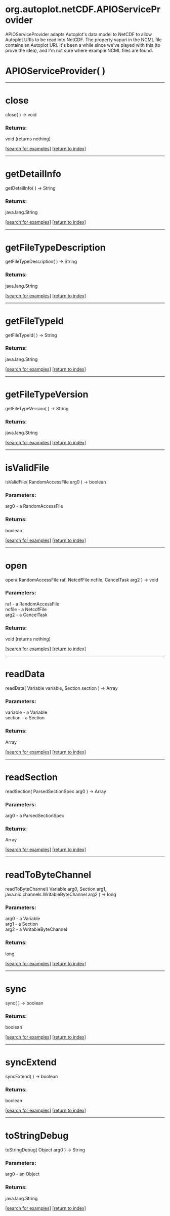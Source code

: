 # org.autoplot.netCDF.APIOServiceProvider

APIOServiceProvider adapts Autoplot's data model to NetCDF to allow Autoplot
 URIs to be read into NetCDF.  The property vapuri in the NCML file contains
 an Autoplot URI.  It's been a while since we've played with this (to prove
 the idea), and I'm not sure where example NCML files are found.

# APIOServiceProvider( )


***
<a name="close"></a>
# close
close(  ) &rarr; void



### Returns:
void (returns nothing)


<a href="https://github.com/autoplot/dev/search?q=close&unscoped_q=close">[search for examples]</a>
<a href="https://github.com/autoplot/documentation/blob/master/javadoc/index-all.md">[return to index]</a>

***
<a name="getDetailInfo"></a>
# getDetailInfo
getDetailInfo(  ) &rarr; String



### Returns:
java.lang.String


<a href="https://github.com/autoplot/dev/search?q=getDetailInfo&unscoped_q=getDetailInfo">[search for examples]</a>
<a href="https://github.com/autoplot/documentation/blob/master/javadoc/index-all.md">[return to index]</a>

***
<a name="getFileTypeDescription"></a>
# getFileTypeDescription
getFileTypeDescription(  ) &rarr; String



### Returns:
java.lang.String


<a href="https://github.com/autoplot/dev/search?q=getFileTypeDescription&unscoped_q=getFileTypeDescription">[search for examples]</a>
<a href="https://github.com/autoplot/documentation/blob/master/javadoc/index-all.md">[return to index]</a>

***
<a name="getFileTypeId"></a>
# getFileTypeId
getFileTypeId(  ) &rarr; String



### Returns:
java.lang.String


<a href="https://github.com/autoplot/dev/search?q=getFileTypeId&unscoped_q=getFileTypeId">[search for examples]</a>
<a href="https://github.com/autoplot/documentation/blob/master/javadoc/index-all.md">[return to index]</a>

***
<a name="getFileTypeVersion"></a>
# getFileTypeVersion
getFileTypeVersion(  ) &rarr; String



### Returns:
java.lang.String


<a href="https://github.com/autoplot/dev/search?q=getFileTypeVersion&unscoped_q=getFileTypeVersion">[search for examples]</a>
<a href="https://github.com/autoplot/documentation/blob/master/javadoc/index-all.md">[return to index]</a>

***
<a name="isValidFile"></a>
# isValidFile
isValidFile( RandomAccessFile arg0 ) &rarr; boolean



### Parameters:
arg0 - a RandomAccessFile

### Returns:
boolean


<a href="https://github.com/autoplot/dev/search?q=isValidFile&unscoped_q=isValidFile">[search for examples]</a>
<a href="https://github.com/autoplot/documentation/blob/master/javadoc/index-all.md">[return to index]</a>

***
<a name="open"></a>
# open
open( RandomAccessFile raf, NetcdfFile ncfile, CancelTask arg2 ) &rarr; void



### Parameters:
raf - a RandomAccessFile
<br>ncfile - a NetcdfFile
<br>arg2 - a CancelTask

### Returns:
void (returns nothing)


<a href="https://github.com/autoplot/dev/search?q=open&unscoped_q=open">[search for examples]</a>
<a href="https://github.com/autoplot/documentation/blob/master/javadoc/index-all.md">[return to index]</a>

***
<a name="readData"></a>
# readData
readData( Variable variable, Section section ) &rarr; Array



### Parameters:
variable - a Variable
<br>section - a Section

### Returns:
Array


<a href="https://github.com/autoplot/dev/search?q=readData&unscoped_q=readData">[search for examples]</a>
<a href="https://github.com/autoplot/documentation/blob/master/javadoc/index-all.md">[return to index]</a>

***
<a name="readSection"></a>
# readSection
readSection( ParsedSectionSpec arg0 ) &rarr; Array



### Parameters:
arg0 - a ParsedSectionSpec

### Returns:
Array


<a href="https://github.com/autoplot/dev/search?q=readSection&unscoped_q=readSection">[search for examples]</a>
<a href="https://github.com/autoplot/documentation/blob/master/javadoc/index-all.md">[return to index]</a>

***
<a name="readToByteChannel"></a>
# readToByteChannel
readToByteChannel( Variable arg0, Section arg1, java.nio.channels.WritableByteChannel arg2 ) &rarr; long



### Parameters:
arg0 - a Variable
<br>arg1 - a Section
<br>arg2 - a WritableByteChannel

### Returns:
long


<a href="https://github.com/autoplot/dev/search?q=readToByteChannel&unscoped_q=readToByteChannel">[search for examples]</a>
<a href="https://github.com/autoplot/documentation/blob/master/javadoc/index-all.md">[return to index]</a>

***
<a name="sync"></a>
# sync
sync(  ) &rarr; boolean



### Returns:
boolean


<a href="https://github.com/autoplot/dev/search?q=sync&unscoped_q=sync">[search for examples]</a>
<a href="https://github.com/autoplot/documentation/blob/master/javadoc/index-all.md">[return to index]</a>

***
<a name="syncExtend"></a>
# syncExtend
syncExtend(  ) &rarr; boolean



### Returns:
boolean


<a href="https://github.com/autoplot/dev/search?q=syncExtend&unscoped_q=syncExtend">[search for examples]</a>
<a href="https://github.com/autoplot/documentation/blob/master/javadoc/index-all.md">[return to index]</a>

***
<a name="toStringDebug"></a>
# toStringDebug
toStringDebug( Object arg0 ) &rarr; String



### Parameters:
arg0 - an Object

### Returns:
java.lang.String


<a href="https://github.com/autoplot/dev/search?q=toStringDebug&unscoped_q=toStringDebug">[search for examples]</a>
<a href="https://github.com/autoplot/documentation/blob/master/javadoc/index-all.md">[return to index]</a>

